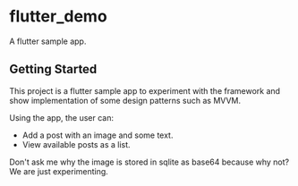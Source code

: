 # flutter_demo

A flutter sample app.

## Getting Started

This project is a flutter sample app to experiment with the framework and show implementation of some design patterns such as MVVM. 

Using the app, the user can:
- Add a post with an image and some text. 
- View available posts as a list.

Don't ask me why the image is stored in sqlite as base64 because why not? We are just experimenting. 
